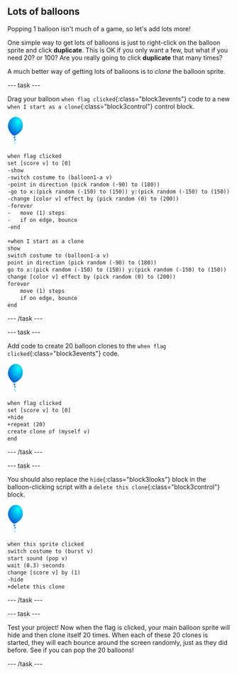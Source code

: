 ## Lots of balloons

Popping 1 balloon isn't much of a game, so let's add lots more!

One simple way to get lots of balloons is just to right-click on the balloon sprite and click **duplicate**. This is OK if you only want a few, but what if you need 20? or 100? Are you really going to click **duplicate** that many times?

A much better way of getting lots of balloons is to _clone_ the balloon sprite.

--- task ---

Drag your balloon `when flag clicked`{:class="block3events"} code to a new `when I start as a clone`{:class="block3control"} control block.

![balloon sprite](images/balloon-sprite.png)

```blocks3
when flag clicked
set [score v] to [0]
-show
-switch costume to (balloon1-a v)
-point in direction (pick random (-90) to (180))
-go to x:(pick random (-150) to (150)) y:(pick random (-150) to (150))
-change [color v] effect by (pick random (0) to (200))
-forever
-   move (1) steps
-   if on edge, bounce
-end

+when I start as a clone
show
switch costume to (balloon1-a v)
point in direction (pick random (-90) to (180))
go to x:(pick random (-150) to (150)) y:(pick random (-150) to (150))
change [color v] effect by (pick random (0) to (200))
forever
    move (1) steps
    if on edge, bounce
end
```

--- /task ---

--- task ---

Add code to create 20 balloon clones to the `when flag clicked`{:class="block3events"} code.

![balloon sprite](images/balloon-sprite.png)

```blocks3
when flag clicked
set [score v] to [0]
+hide
+repeat (20)
create clone of (myself v)
end
```

--- /task ---

--- task ---

You should also replace the `hide`{:class="block3looks"} block in the balloon-clicking script with a `delete this clone`{:class="block3control"} block.

![balloon sprite](images/balloon-sprite.png)

```blocks3
when this sprite clicked
switch costume to (burst v)
start sound (pop v)
wait (0.3) seconds
change [score v] by (1)
-hide
+delete this clone
```

--- /task ---


--- task ---

Test your project! Now when the flag is clicked, your main balloon sprite will hide and then clone itself 20 times. When each of these 20 clones is started, they will each bounce around the screen randomly, just as they did before. See if you can pop the 20 balloons!

--- /task ---

